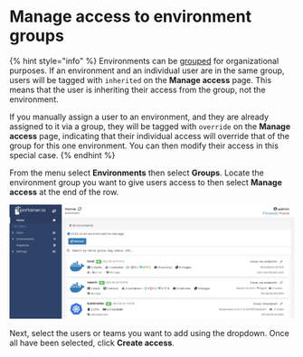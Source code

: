 # Manage access to environment groups

{% hint style="info" %}
Environments can be [grouped](groups.md) for organizational purposes. If an environment and an individual user are in the same group, users will be tagged with `inherited` on the **Manage access** page. This means that the user is inheriting their access from the group, not the environment.

If you manually assign a user to an environment, and they are already assigned to it via a group, they will be tagged with `override` on the **Manage access** page, indicating that their individual access will override that of the group for this one environment. You can then modify their access in this special case.
{% endhint %}

From the menu select **Environments** then select **Groups**. Locate the environment group you want to give users access to then select **Manage access** at the end of the row.

![](../../.gitbook/assets/2.9-environments-access-groups-1.gif)

Next, select the users or teams you want to add using the dropdown. Once all have been selected, click **Create access**.

